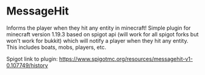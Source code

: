 # MessageHit
Informs the player when they hit any entity in minecraft!
Simple plugin for minecraft version 1.19.3 based on spigot api (will work for all spigot forks but won't work for bukkit) which will notify a player when they hit any entity. This includes boats, mobs, players, etc.

Spigot link to plugin: https://www.spigotmc.org/resources/messagehit-v1-0.107749/history
